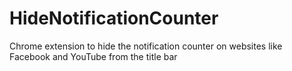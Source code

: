 # HideNotificationCounter
Chrome extension to hide the notification counter on websites like Facebook and YouTube from the title bar
